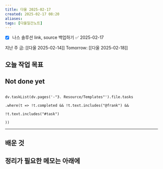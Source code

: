 ```yaml
---
title: 다울 2025-02-17
created: 2025-02-17 08:20
aliases: 
tags: [다울일간노트]
---
```


- [x] 나스 솔루션 link, source 백업하기 ✅ 2025-02-17

지난 주 금: [[다울 2025-02-14]]
Tomorrow: [[다울 2025-02-18]] 



## 오늘 작업 목표

## Not done yet

```dataviewjs

dv.taskList(dv.pages('-"3. Resource/Templates"').file.tasks

.where(t => !t.completed && !t.text.includes("@frank") &&

!t.text.includes("#task")

))

```

---

## 배운 것




## 정리가 필요한 메모는 아래에



